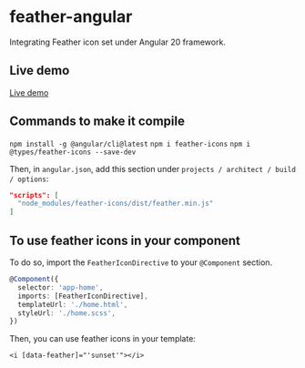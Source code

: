 # feather-angular

Integrating Feather icon set under Angular 20 framework.

## Live demo

[Live demo](http://adena.dev)

## Commands to make it compile

`npm install -g @angular/cli@latest`
`npm i feather-icons`
`npm i @types/feather-icons --save-dev`

Then, in `angular.json`, add this section under `projects / architect / build / options`:

```json
"scripts": [
  "node_modules/feather-icons/dist/feather.min.js"
]
```

## To use feather icons in your component

To do so, import the `FeatherIconDirective` to your `@Component` section.

```ts
@Component({
  selector: 'app-home',
  imports: [FeatherIconDirective],
  templateUrl: './home.html',
  styleUrl: './home.scss',
})
```

Then, you can use feather icons in your template:

`<i [data-feather]="'sunset'"></i>`
